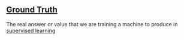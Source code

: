 ## [Ground Truth](#ground-truth)

The real answer or value that we are training a machine to produce in [supervised learning](#supervised-learning)
